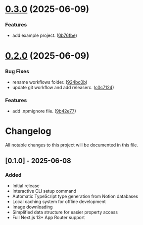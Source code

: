 # [0.3.0](https://github.com/m6511/notion-nextjs/compare/v0.2.0...v0.3.0) (2025-06-09)


### Features

* add example project. ([0b76fbe](https://github.com/m6511/notion-nextjs/commit/0b76fbe6f33bca116eb10118fb124eec1ec77e9c))

# [0.2.0](https://github.com/m6511/notion-nextjs/compare/v0.1.0...v0.2.0) (2025-06-09)


### Bug Fixes

* rename workflows folder. ([924bc0b](https://github.com/m6511/notion-nextjs/commit/924bc0bccf9616e299b80d6444161d18ba9cb057))
* update git workflow and add releaserc. ([c0c7124](https://github.com/m6511/notion-nextjs/commit/c0c7124e63bd6bb1b350bc453a604994ac738bf9))


### Features

* add .npmignore file. ([9b42e77](https://github.com/m6511/notion-nextjs/commit/9b42e77b9b00afc1765ec7471311e5cbb8b3c08c))

# Changelog

All notable changes to this project will be documented in this file.

## [0.1.0] - 2025-06-08

### Added

- Initial release
- Interactive CLI setup command
- Automatic TypeScript type generation from Notion databases
- Local caching system for offline development
- Image downloading
- Simplified data structure for easier property access
- Full Next.js 13+ App Router support
